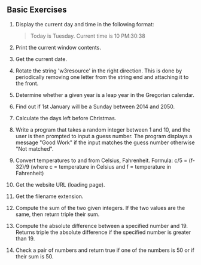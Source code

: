 ## Basic Exercises

1. Display the current day and time in the following format:

   > Today is Tuesday. Current time is 10 PM:30:38

2. Print the current window contents.
3. Get the current date.
4. Rotate the string 'w3resource' in the right direction. This is done by periodically removing one letter from the string end and attaching it to the front.
5. Determine whether a given year is a leap year in the Gregorian calendar.
6. Find out if 1st January will be a Sunday between 2014 and 2050.
7. Calculate the days left before Christmas.
8. Write a program that takes a random integer between 1 and 10, and the user is then prompted to input a guess number. The program displays a message "Good Work" if the input matches the guess number otherwise "Not matched".
9. Convert temperatures to and from Celsius, Fahrenheit. Formula: c/5 = (f-32)/9 (where c = temperature in Celsius and f = temperature in Fahrenheit)
10. Get the website URL (loading page).
11. Get the filename extension.
12. Compute the sum of the two given integers. If the two values are the same, then return triple their sum.
13. Compute the absolute difference between a specified number and 19. Returns triple the absolute difference if the specified number is greater than 19.
14. Check a pair of numbers and return true if one of the numbers is 50 or if their sum is 50.
